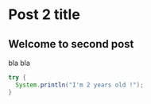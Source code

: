 # Post 2 title

## Welcome to second post

bla bla

```java
try {
  System.println("I'm 2 years old !");
}
```
